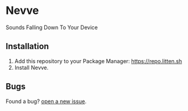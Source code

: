 # Nevve

Sounds Falling Down To Your Device

## Installation

1. Add this repository to your Package Manager: https://repo.litten.sh
2. Install Nevve.

## Bugs

Found a bug? [open a new issue](https://github.com/Litteeen/Nevve/issues/new).
